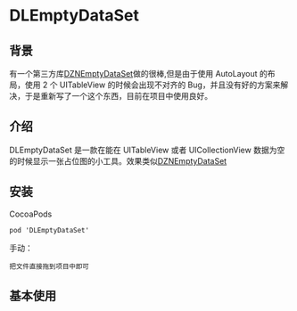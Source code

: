 # DLEmptyDataSet 
## 背景
有一个第三方库[DZNEmptyDataSet](https://github.com/dzenbot/DZNEmptyDataSet)做的很棒,但是由于使用 AutoLayout 的布局，使用 2 个 UITableView 的时候会出现不对齐的 Bug，并且没有好的方案来解决，于是重新写了一个这个东西，目前在项目中使用良好。

## 介绍
DLEmptyDataSet 是一款在能在 UITableView 或者 UICollectionView  数据为空的时候显示一张占位图的小工具。效果类似[DZNEmptyDataSet](https://github.com/dzenbot/DZNEmptyDataSet)

## 安装
CocoaPods

```
pod 'DLEmptyDataSet'
```

手动：

```
把文件直接拖到项目中即可
```

## 基本使用










